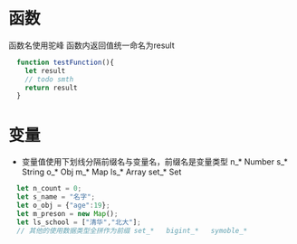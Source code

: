 # 函数
  函数名使用驼峰
  函数内返回值统一命名为result
```javascript
  function testFunction(){
    let result
    // todo smth
    return result
  }
```
# 变量
  * 变量值使用下划线分隔前缀名与变量名，前缀名是变量类型
  n_* Number
  s_* String
  o_* Obj
  m_* Map
  ls_* Array
  set_* Set
```javascript
  let n_count = 0;
  let s_name = "名字";
  let o_obj = {"age":19};
  let m_preson = new Map();
  let ls_school = ["清华","北大"];
  // 其他的使用数据类型全拼作为前缀 set_*   bigint_*   symoble_*
```

